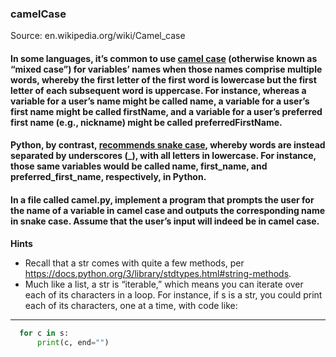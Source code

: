 ### camelCase
Source: en.wikipedia.org/wiki/Camel_case

#### In some languages, it’s common to use [camel case](https://https://en.wikipedia.org/wiki/Camel_case) (otherwise known as “mixed case”) for variables’ names when those names comprise multiple words, whereby the first letter of the first word is lowercase but the first letter of each subsequent word is uppercase. For instance, whereas a variable for a user’s name might be called name, a variable for a user’s first name might be called firstName, and a variable for a user’s preferred first name (e.g., nickname) might be called preferredFirstName.

#### Python, by contrast, [recommends snake case](https://https://peps.python.org/pep-0008/#function-and-variable-names), whereby words are instead separated by underscores (_), with all letters in lowercase. For instance, those same variables would be called name, first_name, and preferred_first_name, respectively, in Python.

#### In a file called camel.py, implement a program that prompts the user for the name of a variable in camel case and outputs the corresponding name in snake case. Assume that the user’s input will indeed be in camel case.

**Hints**
* Recall that a str comes with quite a few methods, per https://docs.python.org/3/library/stdtypes.html#string-methods.
* Much like a list, a str is “iterable,” which means you can iterate over each of its characters in a loop. For instance, if s is a str, you could print each of its characters, one at a time, with code like:
****

```python
  for c in s:
      print(c, end="")
```
